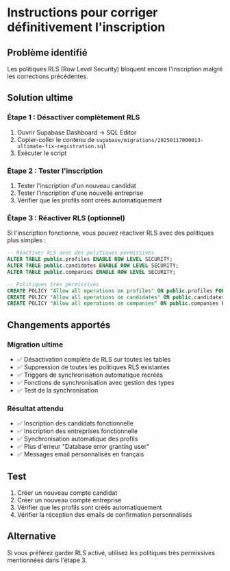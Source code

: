 # Instructions pour corriger définitivement l'inscription

## Problème identifié
Les politiques RLS (Row Level Security) bloquent encore l'inscription malgré les corrections précédentes.

## Solution ultime

### Étape 1 : Désactiver complètement RLS
1. Ouvrir Supabase Dashboard → SQL Editor
2. Copier-coller le contenu de `supabase/migrations/20250117000013-ultimate-fix-registration.sql`
3. Exécuter le script

### Étape 2 : Tester l'inscription
1. Tester l'inscription d'un nouveau candidat
2. Tester l'inscription d'une nouvelle entreprise
3. Vérifier que les profils sont créés automatiquement

### Étape 3 : Réactiver RLS (optionnel)
Si l'inscription fonctionne, vous pouvez réactiver RLS avec des politiques plus simples :

```sql
-- Réactiver RLS avec des politiques permissives
ALTER TABLE public.profiles ENABLE ROW LEVEL SECURITY;
ALTER TABLE public.candidates ENABLE ROW LEVEL SECURITY;
ALTER TABLE public.companies ENABLE ROW LEVEL SECURITY;

-- Politiques très permissives
CREATE POLICY "Allow all operations on profiles" ON public.profiles FOR ALL USING (true);
CREATE POLICY "Allow all operations on candidates" ON public.candidates FOR ALL USING (true);
CREATE POLICY "Allow all operations on companies" ON public.companies FOR ALL USING (true);
```

## Changements apportés

### Migration ultime
- ✅ Désactivation complète de RLS sur toutes les tables
- ✅ Suppression de toutes les politiques RLS existantes
- ✅ Triggers de synchronisation automatique recréés
- ✅ Fonctions de synchronisation avec gestion des types
- ✅ Test de la synchronisation

### Résultat attendu
- ✅ Inscription des candidats fonctionnelle
- ✅ Inscription des entreprises fonctionnelle
- ✅ Synchronisation automatique des profils
- ✅ Plus d'erreur "Database error granting user"
- ✅ Messages email personnalisés en français

## Test
1. Créer un nouveau compte candidat
2. Créer un nouveau compte entreprise
3. Vérifier que les profils sont créés automatiquement
4. Vérifier la réception des emails de confirmation personnalisés

## Alternative
Si vous préférez garder RLS activé, utilisez les politiques très permissives mentionnées dans l'étape 3.